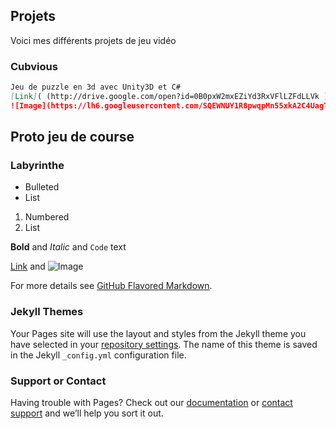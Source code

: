 


## Projets

Voici mes différents projets de jeu vidéo

### Cubvious

```markdown
Jeu de puzzle en 3d avec Unity3D et C#
[Link]( (http://drive.google.com/open?id=0B0pxW2mxEZiYd3RxVFlLZFdLLVk )
![Image](https://lh6.googleusercontent.com/SQEWNUY1R8pwqpMn55xkA2C4UagTwhzFKpCp8EpPPBaCwDXQwAjs2gvoa9Y3XdRafjATlcfOxVyKAIE=w1920-h916)

```

## Proto jeu de course

### Labyrinthe

- Bulleted
- List

1. Numbered
2. List

**Bold** and _Italic_ and `Code` text

[Link](url) and ![Image](src)

For more details see [GitHub Flavored Markdown](https://guides.github.com/features/mastering-markdown/).

### Jekyll Themes

Your Pages site will use the layout and styles from the Jekyll theme you have selected in your [repository settings](https://github.com/LWZero/LWZero/settings). The name of this theme is saved in the Jekyll `_config.yml` configuration file.

### Support or Contact

Having trouble with Pages? Check out our [documentation](https://help.github.com/categories/github-pages-basics/) or [contact support](https://github.com/contact) and we’ll help you sort it out.
